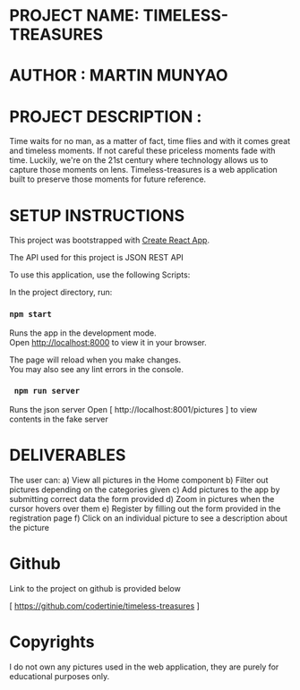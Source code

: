 # PROJECT NAME: TIMELESS-TREASURES

# AUTHOR : MARTIN MUNYAO

# PROJECT DESCRIPTION :

Time waits for no man, as a matter of fact, time flies and with it comes great and timeless moments. If not careful these priceless moments fade with time. Luckily, we're on the 21st century where technology allows us to capture those moments on lens. Timeless-treasures is a web application built to preserve those moments for future reference.  


# SETUP INSTRUCTIONS

This project was bootstrapped with [Create React App](https://github.com/facebook/create-react-app).

The API used for this project is JSON REST API

To use this application, use the following Scripts:


In the project directory, run:

### `npm start`

Runs the app in the development mode.\
Open [ http://localhost:8000]( http://localhost:8000) to view it in your browser.

The page will reload when you make changes.\
You may also see any lint errors in the console.

### ` npm run server`

Runs the json server
Open [ http://localhost:8001/pictures ] to view contents in the fake server

# DELIVERABLES

The user can:
a) View all pictures in the Home component
b) Filter out pictures depending on the categories given
c) Add pictures to the app by submitting correct data the form provided
d) Zoom in pictures when the cursor hovers over them
e) Register by filling out the form provided in the registration page
f) Click on an individual picture to see a description about the picture

# Github

Link to the project on github is provided below

[ https://github.com/codertinie/timeless-treasures ]

# Copyrights

I do not own any pictures used in the web application, they are purely for educational purposes only.